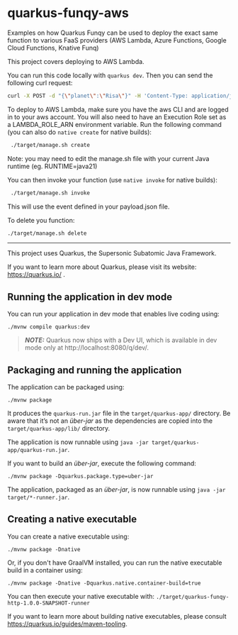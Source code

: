 # quarkus-funqy-aws

Examples on how Quarkus Funqy can be used to deploy the exact same function to various FaaS providers (AWS Lambda, Azure Functions, Google Cloud Functions, Knative Funq)

This project covers deploying to AWS Lambda.

You can run this code locally with `quarkus dev`.  Then you can send the following curl request:

```bash
curl -X POST -d "{\"planet\":\"Risa\"}" -H 'Content-Type: application/json' http://localhost:8080/api/LandingRequest
```

To deploy to AWS Lambda, make sure you have the aws CLI and are logged in to your aws account. You will also need to have an Execution Role set as a LAMBDA_ROLE_ARN environment variable. Run the following command (you can also do `native create` for native builds):

```bash
 ./target/manage.sh create
```

Note: you may need to edit the manage.sh file with your current Java runtime (eg. RUNTIME=java21)

You can then invoke your function (use `native invoke` for native builds):

```bash
 ./target/manage.sh invoke
```

This will use the event defined in your payload.json file.

To delete you function:

```bash
./target/manage.sh delete
```

---

This project uses Quarkus, the Supersonic Subatomic Java Framework.

If you want to learn more about Quarkus, please visit its website: https://quarkus.io/ .

## Running the application in dev mode

You can run your application in dev mode that enables live coding using:
```shell script
./mvnw compile quarkus:dev
```

> **_NOTE:_**  Quarkus now ships with a Dev UI, which is available in dev mode only at http://localhost:8080/q/dev/.

## Packaging and running the application

The application can be packaged using:
```shell script
./mvnw package
```
It produces the `quarkus-run.jar` file in the `target/quarkus-app/` directory.
Be aware that it’s not an _über-jar_ as the dependencies are copied into the `target/quarkus-app/lib/` directory.

The application is now runnable using `java -jar target/quarkus-app/quarkus-run.jar`.

If you want to build an _über-jar_, execute the following command:
```shell script
./mvnw package -Dquarkus.package.type=uber-jar
```

The application, packaged as an _über-jar_, is now runnable using `java -jar target/*-runner.jar`.

## Creating a native executable

You can create a native executable using: 
```shell script
./mvnw package -Dnative
```

Or, if you don't have GraalVM installed, you can run the native executable build in a container using: 
```shell script
./mvnw package -Dnative -Dquarkus.native.container-build=true
```

You can then execute your native executable with: `./target/quarkus-funqy-http-1.0.0-SNAPSHOT-runner`

If you want to learn more about building native executables, please consult https://quarkus.io/guides/maven-tooling.



